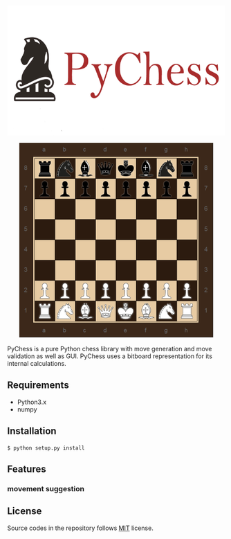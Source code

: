 <p align="center">
  <img src="assets/logo.png" height="300"/>
</p>

<p align="center">
  <img src="assets/chess.PNG" height="450"/>
</p>

PyChess is a pure Python chess library with move generation and move validation as well as GUI.
PyChess uses a bitboard representation for its internal calculations.

## Requirements

* Python3.x
* numpy

## Installation
```
$ python setup.py install
```

## Features

### movement suggestion



## License

Source codes in the repository follows [MIT](http://www.opensource.org/licenses/MIT) license.
